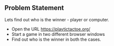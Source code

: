 ## Problem Statement
Lets find out who is the winner - player or computer.

- Open the URL https://playtictactoe.org/
- Start a game in two different browser windows
- Find out who is the winner in both the cases.


